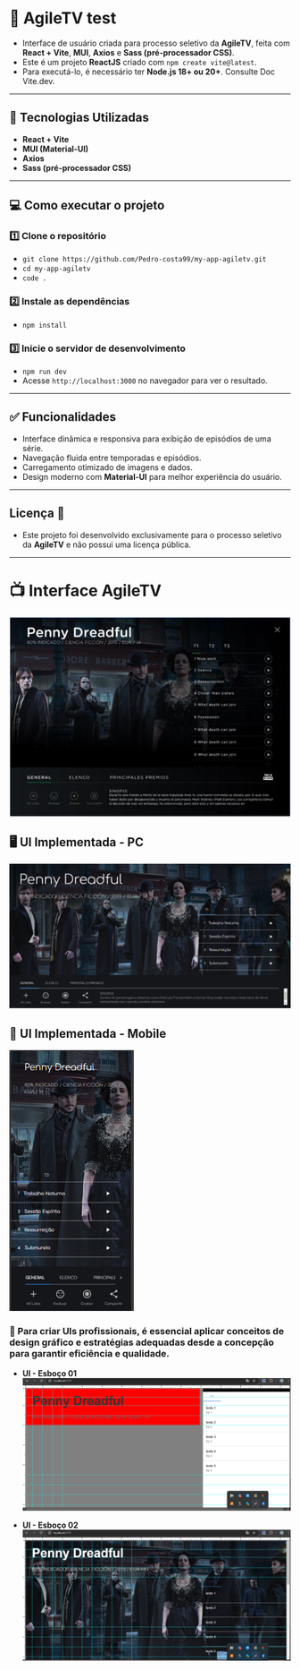 # 🚀 AgileTV test

- Interface de usuário criada para processo seletivo da **AgileTV**, feita com **React + Vite**, **MUI**, **Axios** e **Sass (pré-processador CSS)**.
- Este é um projeto **ReactJS** criado com `npm create vite@latest`.
- Para executá-lo, é necessário ter **Node.js 18+ ou 20+**. Consulte Doc Vite.dev.

---

## 🚀 Tecnologias Utilizadas

- **React + Vite**
- **MUI (Material-UI)**
- **Axios**
- **Sass (pré-processador CSS)**

---

## 💻 Como executar o projeto

### 1️⃣ Clone o repositório

- `git clone https://github.com/Pedro-costa99/my-app-agiletv.git`
- `cd my-app-agiletv`
- `code .`

### 2️⃣ Instale as dependências

- `npm install`

### 3️⃣ Inicie o servidor de desenvolvimento

- `npm run dev`
- Acesse `http://localhost:3000` no navegador para ver o resultado.

---

## ✅ Funcionalidades

- Interface dinâmica e responsiva para exibição de episódios de uma série.
- Navegação fluida entre temporadas e episódios.
- Carregamento otimizado de imagens e dados.
- Design moderno com **Material-UI** para melhor experiência do usuário.

---

## Licença 📜

- Este projeto foi desenvolvido exclusivamente para o processo seletivo da **AgileTV** e não possui uma licença pública.

---

# 📺 Interface AgileTV

![Interface AgileTV](public/images/interface_agiletv.png)

## 🖥️ UI Implementada - PC

![UI implementada - PC](public/images/screencapture-ui_desktop.png)

## 📱 UI Implementada - Mobile

![UI Implementada - Mobile](public/images/screenshot_ui-mobile.png)

### 🎨 Para criar UIs profissionais, é essencial aplicar conceitos de design gráfico e estratégias adequadas desde a concepção para garantir eficiência e qualidade.

- **UI - Esboço 01**
  ![UI - Esboço 01](public/images/screenshot_1_esboco_01.png)

- **UI - Esboço 02**  
  ![UI - Esboço 01](public/images/screenshot_1_esboco_03.png)
